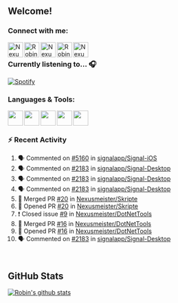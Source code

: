 
<!-- Allgemeine Notizen
	Die Icons sind unter diesen beiden Links zu finden:
	GitHub Repo: https://github.com/simple-icons/simple-icons
		> raw.githubusercontent ist erreichbar über Kontextmenü auf Bild und "Bild in neuem Tab öffnen"
	Simple Icons: https://cdn.jsdelivr.net/npm/simple-icons@3/icons/
 -->


## Welcome!

### Connect with me:
[<img align="left" alt="Nexusmeister | Twitter" width="35px" src="https://cdn.jsdelivr.net/npm/simple-icons@v3/icons/twitter.svg" />][twitter]
[<img align="left" alt="Robin Kaltenbach | Xing" width="35px" src="https://cdn.jsdelivr.net/npm/simple-icons@3.13.0/icons/xing.svg" />][xing]
[<img align="left" alt="Nexusmeister | Twitch" width="35px" src="https://simpleicons.org/icons/twitch.svg" />][twitch]
[<img align="left" alt="Robin Kaltenbach | Stack Overflow" width="35px" src="https://cdn.jsdelivr.net/npm/simple-icons@3.13.0/icons/stackoverflow.svg" />][stackOverflow]
[<img align="left" alt="Nexusmeister | Steam" width="35px" src="https://cdn.jsdelivr.net/npm/simple-icons@3.13.0/icons/steam.svg" />][steam]

<br />

### Currently listening to... 🎧

[![Spotify](https://spotify-now-playing.nexusmeister.vercel.app/api/spotify)](https://open.spotify.com/user/xkaltix?si=h_gYbj2sTlamJW9soY9fnQ)

### Languages & Tools:

<img width="35px" align="left" src="https://raw.githubusercontent.com/simple-icons/simple-icons/develop/icons/dot-net.svg" />
<img width="35px" align="left" src="https://raw.githubusercontent.com/simple-icons/simple-icons/develop/icons/csharp.svg" />
<img width="35px" align="left" src="https://raw.githubusercontent.com/simple-icons/simple-icons/develop/icons/visualstudio.svg" />
<img width="35px" align="left" src="https://raw.githubusercontent.com/simple-icons/simple-icons/develop/icons/microsoftsqlserver.svg" />
<img width="35px" align="left" src="https://github.com/simple-icons/simple-icons/blob/develop/icons/xamarin.svg" />

<br/>
<br/>

### :zap: Recent Activity
<!--START_SECTION:activity-->
1. 🗣 Commented on [#5160](https://github.com/signalapp/Signal-iOS/issues/5160) in [signalapp/Signal-iOS](https://github.com/signalapp/Signal-iOS)
2. 🗣 Commented on [#2183](https://github.com/signalapp/Signal-Desktop/issues/2183) in [signalapp/Signal-Desktop](https://github.com/signalapp/Signal-Desktop)
3. 🗣 Commented on [#2183](https://github.com/signalapp/Signal-Desktop/issues/2183) in [signalapp/Signal-Desktop](https://github.com/signalapp/Signal-Desktop)
4. 🗣 Commented on [#2183](https://github.com/signalapp/Signal-Desktop/issues/2183) in [signalapp/Signal-Desktop](https://github.com/signalapp/Signal-Desktop)
5. 🎉 Merged PR [#20](https://github.com/Nexusmeister/Skripte/pull/20) in [Nexusmeister/Skripte](https://github.com/Nexusmeister/Skripte)
6. 💪 Opened PR [#20](https://github.com/Nexusmeister/Skripte/pull/20) in [Nexusmeister/Skripte](https://github.com/Nexusmeister/Skripte)
7. ❗️ Closed issue [#9](https://github.com/Nexusmeister/DotNetTools/issues/9) in [Nexusmeister/DotNetTools](https://github.com/Nexusmeister/DotNetTools)
8. 🎉 Merged PR [#16](https://github.com/Nexusmeister/DotNetTools/pull/16) in [Nexusmeister/DotNetTools](https://github.com/Nexusmeister/DotNetTools)
9. 💪 Opened PR [#16](https://github.com/Nexusmeister/DotNetTools/pull/16) in [Nexusmeister/DotNetTools](https://github.com/Nexusmeister/DotNetTools)
10. 🗣 Commented on [#2183](https://github.com/signalapp/Signal-Desktop/issues/2183) in [signalapp/Signal-Desktop](https://github.com/signalapp/Signal-Desktop)
<!--END_SECTION:activity-->
 
 <br/>

## GitHub Stats
[![Robin's github stats](https://github-readme-stats.vercel.app/api?username=nexusmeister&count_private=true&show_icons=true&theme=dark)](https://github.com/anuraghazra/github-readme-stats)

[twitter]: https://twitter.com/nexxusmeister
[xing]: https://www.xing.com/profile/Robin_Kaltenbach3
[twitch]: https://www.twitch.tv/nexusmeister
[stackOverflow]: https://stackoverflow.com/users/10840553/robin-kaltenbach
[steam]: https://steamcommunity.com/id/nexusmeister
